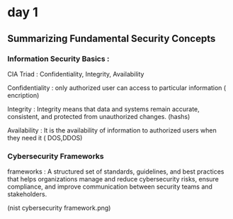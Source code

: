 # day 1
## Summarizing Fundamental Security Concepts
### Information Security Basics : 

CIA Triad : Confidentiality​, Integrity, Availability

Confidentiality : only authorized user can access to particular information ( encription)

Integrity : Integrity means that data and systems remain accurate, consistent, and protected from unauthorized changes. (hashs)

Availability : It is the availability of information to authorized users when they need it ( DOS,DDOS)
### Cybersecurity Frameworks

frameworks : A structured set of standards, guidelines, and best practices that helps organizations manage and reduce cybersecurity risks, ensure compliance, and improve communication between security teams and stakeholders.

(nist cybersecurity framework.png)
